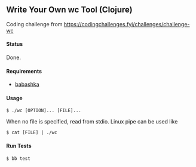 ## Write Your Own wc Tool (Clojure)
Coding challenge from https://codingchallenges.fyi/challenges/challenge-wc

#### Status

Done.

#### Requirements

* [babashka](https://babashka.org/)

#### Usage

`$ ./wc [OPTION]... [FILE]...`

When no file is specified, read from stdio.
Linux pipe can be used like

`$ cat [FILE] | ./wc`


#### Run Tests

`$ bb test`

